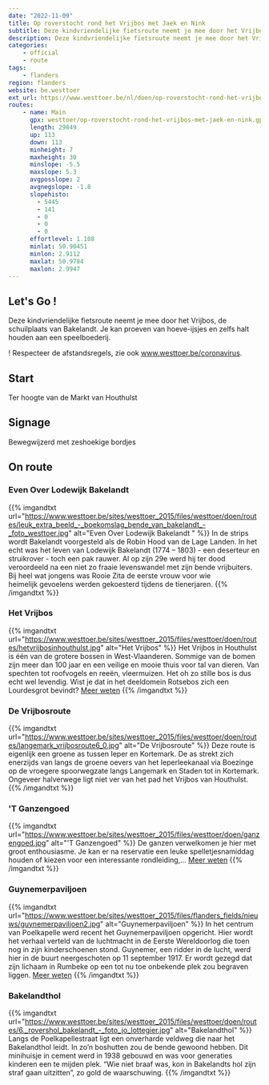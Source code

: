 ```yaml
---
date: "2022-11-09"
title: Op roverstocht rond het Vrijbos met Jaek en Nink
subtitle: Deze kindvriendelijke fietsroute neemt je mee door het Vrijbos, de schuilplaats van Bakelandt
description: Deze kindvriendelijke fietsroute neemt je mee door het Vrijbos, de schuilplaats van Bakelandt
categories:
    - official
    - route
tags:
    - flanders
region: flanders
website: be.westtoer
ext_url: https://www.westtoer.be/nl/doen/op-roverstocht-rond-het-vrijbos-met-jaek-en-nink
routes:
    - name: Main
      gpx: westtoer/op-roverstocht-rond-het-vrijbos-met-jaek-en-nink.gpx
      length: 29849
      up: 113
      down: 113
      minheight: 7
      maxheight: 30
      minslope: -5.5
      maxslope: 5.3
      avgposslope: 2
      avgnegslope: -1.8
      slopehisto:
        - 5445
        - 141
        - 0
        - 0
        - 0
      effortlevel: 1.108
      minlat: 50.90451
      minlon: 2.9112
      maxlat: 50.9784
      maxlon: 2.9947
---
```


## Let's Go ! 

Deze kindvriendelijke fietsroute neemt je mee door het Vrijbos, de schuilplaats van Bakelandt. Je kan proeven van hoeve-ijsjes en zelfs halt houden aan een speelboederij.

! Respecteer de afstandsregels, zie ook www.westtoer.be/coronavirus.

## Start

Ter hoogte van de Markt van Houthulst

## Signage

Bewegwijzerd met zeshoekige bordjes

## On route

### Even Over Lodewijk Bakelandt 

{{% imgandtxt url="https://www.westtoer.be/sites/westtoer_2015/files/westtoer/doen/routes/leuk_extra_beeld_-_boekomslag_bende_van_bakelandt_-_foto_westtoer.jpg" alt="Even Over Lodewijk Bakelandt " %}}
In de strips wordt Bakelandt voorgesteld als de Robin Hood van de Lage Landen. In het echt was het leven van Lodewijk Bakelandt (1774 – 1803) - een deserteur en struikrover - toch een pak rauwer. Al op zijn 29e werd hij ter dood veroordeeld na een niet zo fraaie levenswandel met zijn bende vrijbuiters. Bij heel wat jongens was Rooie Zita de eerste vrouw voor wie heimelijk gevoelens werden gekoesterd tijdens de tienerjaren.
{{% /imgandtxt %}}

### Het Vrijbos

{{% imgandtxt url="https://www.westtoer.be/sites/westtoer_2015/files/westtoer/doen/routes/hetvrijbosinhouthulst.jpg" alt="Het Vrijbos" %}}
Het Vrijbos in Houthulst is één van de grotere bossen in West-Vlaanderen. Sommige van de bomen zijn meer dan 100 jaar en een veilige en mooie thuis voor tal van dieren. Van spechten tot roofvogels en reeën, vleermuizen. Het oh zo stille bos is dus echt wel levendig. Wist je dat in het deeldomein Rotsebos zich een Lourdesgrot bevindt?
[Meer weten](/nl/doen/het-vrijbos)
{{% /imgandtxt %}}

### De Vrijbosroute

{{% imgandtxt url="https://www.westtoer.be/sites/westtoer_2015/files/westtoer/doen/routes/langemark_vrijbosroute6_0.jpg" alt="De Vrijbosroute" %}}
Deze route is eigenlijk een groene as tussen Ieper en Kortemark. De as strekt zich enerzijds van langs de groene oevers van het Ieperleekanaal via Boezinge op de vroegere spoorwegzate langs Langemark en Staden tot in Kortemark. Ongeveer halverwege ligt niet ver van het pad het Vrijbos van Houthulst.
{{% /imgandtxt %}}

### 'T Ganzengoed

{{% imgandtxt url="https://www.westtoer.be/sites/westtoer_2015/files/westtoer/doen/ganzengoed.jpg" alt="'T Ganzengoed" %}}
De ganzen verwelkomen je hier met groot enthousiasme. Je kan er na reservatie een leuke spelletjesnamiddag houden of kiezen voor een interessante rondleiding,…
[Meer weten](/nl/doen/speelboerderij-t-ganzengoed)
{{% /imgandtxt %}}

### Guynemerpaviljoen

{{% imgandtxt url="https://www.westtoer.be/sites/westtoer_2015/files/flanders_fields/nieuws/guynemerpaviljoen2.jpg" alt="Guynemerpaviljoen" %}}
In het centrum van Poelkapelle werd recent het Guynemerpaviljoen opgericht. Hier wordt het verhaal verteld van de luchtmacht in de Eerste Wereldoorlog die toen nog in zijn kinderschoenen stond. Guynemer, een ridder in de lucht, werd hier in de buurt neergeschoten op 11 september 1917. Er wordt gezegd dat zijn lichaam in Rumbeke op een tot nu toe onbekende plek zou begraven liggen.
[Meer weten](/nl/doen/guynemerpaviljoen)
{{% /imgandtxt %}}

### Bakelandthol

{{% imgandtxt url="https://www.westtoer.be/sites/westtoer_2015/files/westtoer/doen/routes/6._rovershol_bakelandt_-_foto_jo_lottegier.jpg" alt="Bakelandthol" %}}
Langs de Poelkapellestraat ligt een onverharde veldweg die naar het Bakelandthol leidt. In zo’n boshutten zou de bende gewoond hebben. Dit minihuisje in cement werd in 1938 gebouwd en was voor generaties kinderen een te mijden plek. “Wie niet braaf was, kon in Bakelandts hol zijn straf gaan uitzitten”, zo gold de waarschuwing.
{{% /imgandtxt %}}


